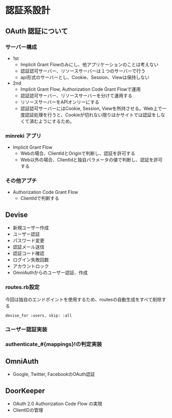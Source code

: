 # 認証系設計

## OAuth 認証について
### サーバー構成
* 1st
  * Implicit Grant Flowのみにし、他アプリケーションのことは考えない
  * 認証認可サーバー、リソースサーバーは１つのサーバーで行う
  * api形式のサーバーとし、Cookie、Session、Viewは保持しない
* 2nd
  * Implicit Grant Flow, Authorization Code Grant Flowで運用
  * 認証認可サーバー、リソースサーバーを分けて運用する
  * リソースサーバーをAPIオンリーにする
  * 認証認可サーバーにはCookie, Session, Viewを所持させる。Web上で一度認証処理を行うと、Cookieが切れない限りほかサイトでは認証をしなくて済むようにするため。

### minreki アプリ
* Implicit Grant Flow
  * Webの場合、ClientIdとOriginで判断し、認証を許可する
  * Web以外の場合、ClientIdと独自パラメータの値で判断し、認証を許可する

### その他アプチ
* Authorization Code Grant Flow
  * ClientIdで判断する

## Devise
* 新規ユーザー作成
* ユーザー認証
* パスワード変更
* 認証メール送信
* 認証コード確認
* ログイン失敗回数
* アカウントロック
* OmniAuthからのユーザー認証、作成

### routes.rb設定
今回は独自のエンドポイントを使用するため、routesの自動生成をすべて削除する

```
devise_for :users, skip: :all
```

### ユーザー認証実装

### authenticate_#{mappings}!の判定実装


## OmniAuth
* Google, Twitter, FacebookのOAuth認証

## DoorKeeper
* OAuth 2.0 Authorization Code Flow の実現
* ClientIDの管理

